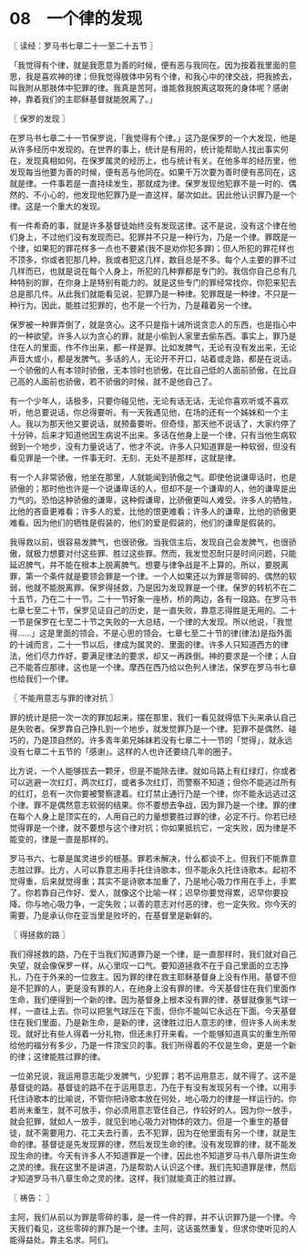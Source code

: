 # 08　一个律的发现



〖 读经：罗马书七章二十一至二十五节 〗

「我觉得有个律，就是我愿意为善的时候，便有恶与我同在。因为按着我里面的意思，我是喜欢神的律；但我觉得肢体中另有个律，和我心中的律交战，把我掳去，叫我附从那肢体中犯罪的律。我真是苦阿，谁能救我脱离这取死的身体呢？感谢神，靠着我们的主耶稣基督就能脱离了。」



〖 保罗的发现 〗

在罗马书七章二十一节保罗说，「我觉得有个律。」这乃是保罗的一个大发现，他是从许多经历中发现的。在世界的事上，统计是有用的，统计能帮助人找出事实何在，发现真相如何。在保罗属灵的经历上，也与统计有关。在他多年的经历里，他发现每当他要为善的时候，便有恶与他同在。如果千万次要为善时便有恶同在，这就是律。一件事若是一直持续发生，那就成为律。保罗发现他犯罪不是一时的、偶然的、不小心的，他发现他犯罪乃是一直这样，屡次如此。因此他认识罪乃是一个律。这是一个重大的发现。

有一件希奇的事，就是许多基督徒始终没有发现这律。这不是说，没有这个律在他们身上，不过他们没有发现而已。犯罪并不只是一种行为，乃是一个律。罪既是一个律，如果犯的罪花样多一点也不要紧(我不是劝你犯多罪)；但人所犯的罪花样也不顶多，你或者犯那几种，我或者犯这几样，数目总是不多。每个人主要的罪不过几样而已，也就是说在每个人身上，所犯的几种罪都是专门的。我信你自己总有几种特别的罪，在你身上是特别有能力的。就是这些专门的罪经常找你，你犯来犯去总是那几件。从此我们就能看见说，犯罪乃是一种律。犯罪既是一种律，不只是一种行为。因此，能胜过犯罪的，也不是一个行为，乃是藉着另一个律。

保罗被一种罪弄倒了，就是贪心。这不只是指十诫所说贪恋人的东西，也是指心中的一种欲望。许多人以为贪心的罪，就是小偷到人家里去偷东西。事实上，罪乃是住在人的里面，作不作出来，都一样是罪。比如发脾气，无论有没有发出来，无论声音大或小，都是发脾气。多话的人，无论开不开口，站着或走路，都是在说话。一个骄傲的人有本领时骄傲，无本领时也骄傲，在比自己低的人面前骄傲，在比自己高的人面前也骄傲，若不骄傲的时候，就不是他自己了。

有一个少年人，话极多，只要你碰见他，无论有话无话，无论你喜欢听或不喜欢听，他总要说话，你总得要听。有一天我遇见他，在场的还有一个姊妹和一个主人。我以为那天他又要说话，就预备要听。但奇怪，那天他不说话了，大家约停了十分钟，后来才知道他因生病说不出来。多话在他身上是一个律，只有当他生病软弱到一个地步，没有力量说话了，他才不说。许多人只知道罪是一种软弱，但没有看见罪是一个律。一件事无时、无刻、无处不是那样，这就是律。

有一个人非常骄傲，他坐在那里，人就能闻到骄傲之气。即使他说谦卑话时，也是骄傲的；那时他也许是一个说谦卑话的人，但却不是一个谦卑的人，他的谦卑是出力气的。恐怕这种骄傲的谦卑，这种假谦卑，比骄傲更叫人难受。许多人的牺牲，比他的吝啬更难看；许多人的爱，比他的恨更难看；许多人的谦卑，比他的骄傲更难看。因为他们的牺牲是假装的，他们的爱是假装的，他们的谦卑是假装的。

我得救以前，很容易发脾气，也很骄傲。当我信主后，发现自己会发脾气，也很骄傲，就极力想要对付这些罪、胜过这些罪。然而，我发觉忍耐只是时间问题，只能延迟脾气，并不能在根本上脱离脾气。想要与律争战是不上算的。所以，要脱离罪，第一个条件就是要领会罪是一个律。一个人如果还以为罪是零碎的、偶然的软弱，他就不能脱离罪。保罗得拯救，乃是因为发现罪是一个律。保罗的转机不在二十五节，乃在二十一节。二十一节好象一座桥，桥的两边，各有一段路。在罗马书七章七至二十节，保罗见证自己的历史，是一直失败，靠意志得胜是无用的。二十一节是保罗在七至二十节之失败的一大总结，一个律的大发现。所以他说，「我觉得……」这是里面的领会，不是心思的领会。七章七至二十节的律(律法)是指外面的十诫而言，二十一节以后，律成为属灵的、里面的律。许多人只知道西方的律法，他们尽力作好，要满足律法的要求，却又一再跌倒。神的要求是一个律；人自己不能答应那律，这也是一个律。摩西在西乃给以色列人律法，保罗在罗马书七章也给我们一个律。



〖 不能用意志与罪的律对抗 〗

罪的统计是把一次一次的罪加起来，摆在那里，我们一看见就得低下头来承认自己是失败者。保罗靠自己挣扎到一个地步，就发觉罪乃是一个律。犯罪不是偶然、碰巧的，乃是顶自然的。许多青年弟兄姊妹若没有七章二十一节的「觉得」，就永远没有七章二十五节的「感谢」。这样的人也许还要绕几年的圈子。

比方说，一个人能够拔去一颗牙，但是不能除去律。就如马路上有红绿灯，你或者可以逃避一次红灯，两次红灯，或者多次红灯，而警察不知道；但你不能逃过所有的红灯，总有一次你要被警察逮着。红灯禁止通行乃是一个律，你不能永远逃过这个律。罪不是偶然意志软弱的结果。你不要想去争战，因为罪乃是一个律。罪的律在每个人身上是顶实在的，人用自己的力量想要胜过罪的律，必定不行。你若已经觉得罪是一个律，就不要想与这个律对抗；你如果抵抗它，一定失败，因为律是不能变的，律是一直是那样的。

罗马书六、七章是属灵进步的根基。罪若未解决，什么都谈不上。但我们不能靠意志胜过罪。比方，人可以靠意志用手托住诗歌本，但不能永久托住诗歌本。起初不觉得重，后来就觉得重；其实不是诗歌本加重了，乃是地心吸力作用在手上，手累了。你若靠自己作好、爱人，就像这个比喻一样；迟早你要觉得累，迟早你要投降。你与地心吸力争，一定失败；以善的意志对付恶的律，也一定失败。你今天的需要，乃是承认你在亚当里是败坏的，在基督里是新鲜的。



〖 得拯救的路 〗

我们得拯救的路，乃在于当我们知道罪乃是一个律，是一直那样时，我们就对自己失望，就会像保罗一样，从心里叹一口气。要知道拯救不在于自己里面的立志挣扎，乃在于外来的一位救主。因为罪的律在救主耶稣基督身上没有作用。基督不但是不犯罪的人，更是没有罪的人，在祂身上没有罪的律。今天基督住在我们里面作生命，我们便得到一个新的律。因为基督身上根本没有罪的律，基督就像氢气球一样，一直往上去。你可以把氢气球压在下面，但你不能叫它永远在下面。今天基督住在我们里面，乃是新生命，是新的律，这律胜过旧人意志的律，但许多人尚未发现。就好比有些人得着一分礼物，但还未打开来看。一个能够知道真实的重生所带给他的福分有多少，乃是一件顶宝贝的事。我们所得着的不仅是生命，更是一个新的律；这律能胜过罪的律。

一位弟兄说，我运用意志能少发脾气，少犯罪；若不运用意志，就不得了。这不是基督徒的路。基督徒的路不在于运用意志，乃在于有没有发现另有一个律。以用手托住诗歌本的比喻说，不管你把诗歌本放在何处，地心吸力的律是一样运行的。你若尚未重生，就不可放手，你必须用意志管住自己，作较好的人。因为你一放手，就会犯罪，就如人一放手，就见到地心吸力对物体的效力。但是一个重生的基督徒，就不需要用力、花工夫去行善，去不犯罪，因为在他里面有另一个律，就是生命的律。基督徒是先发现罪的律，然后发现生命的律。没有发现罪的律，就不能发现生命的律。今天有许多人不知道罪是一个律，因此也不知道罗马书八章所讲生命之灵的律。我在这里不是讲道，乃是帮助人认识这个律。我们先知道罪是律，然后才知道罗马书八章生命之灵的律。这样，我们就能真正的胜过罪。



〖 祷告： 〗

主阿，我们从前以为罪是零碎的事，是一件一件的罪，并不认识罪乃是一个律。今天我们看见，这些零碎的罪乃是一个律。主阿，这话虽然重复，但求你使听见的人能得益处。靠主名求。阿们。

